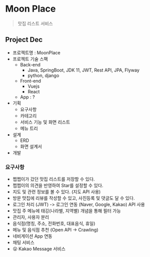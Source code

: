 # Moon Place #

> 맛집 리스트 서비스

## Project Dec ##

- 프로젝트명 : MoonPlace
- 프로젝트 기술 스팩
  - Back-end
    - Java, SpringBoot, JDK 11, JWT, Rest API, JPA, Flyway
    - python, django
  - Front-end
    - Vuejs
    - React
  - App : ?
- 기획
  - 요구사항
  - 카테고리
  - 서비스 기능 및 화면 리스트
  - 메뉴 트리
- 설계
  - ERD
  - 화면 설계서
- 개발

### 요구사항 ###

- 쩝쩝이가 갔던 맛집 리스트를 저장할 수 있다.
- 쩝쩝이의 의견을 반영하여 Star를 설정할 수 있다.
- 지도 및 관련 정보를 볼 수 있다. (지도 API 사용)
- 방문 맛집에 리뷰를 작성할 수 있고, 사진등록 및 댓글도 달 수 있다.
- 로그인 처리 (JWT) -> 로그인 연동 (Naver, Google, Kakao) API 사용
- 맛집 주 메뉴에 태깅(나라별, 지역별) 개념을 통해 필터 가능
- 관리자, 사용자 분리
- 음식점(명칭, 주소, 전화번호, 대표음식, 휴일)
- 메뉴 및 음식점 추천 (Open API -> Crawling)
- 네비게이션 App 연동
- 채팅 서비스
- :open_mouth: Kakao Message 서비스
